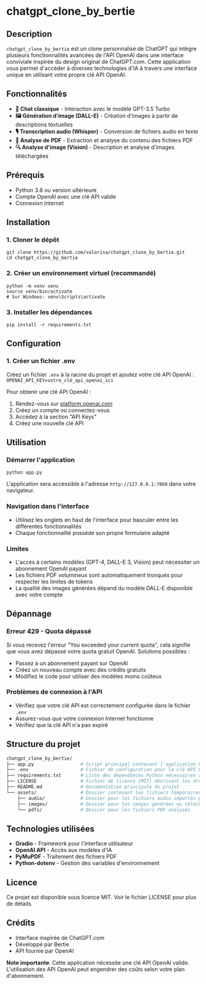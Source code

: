 # chatgpt_clone_by_bertie

## Description
`chatgpt_clone_by_bertie` est un clone personnalisé de ChatGPT qui intègre plusieurs fonctionnalités avancées de l'API OpenAI dans une interface conviviale inspirée du design original de ChatGPT.com. Cette application vous permet d'accéder à diverses technologies d'IA à travers une interface unique en utilisant votre propre clé API OpenAI.

## Fonctionnalités
- **💬 Chat classique** - Interaction avec le modèle GPT-3.5 Turbo
- **🖼️ Génération d'image (DALL-E)** - Création d'images à partir de descriptions textuelles
- **🎙️ Transcription audio (Whisper)** - Conversion de fichiers audio en texte
- **📄 Analyse de PDF** - Extraction et analyse du contenu des fichiers PDF
- **🔍 Analyse d'image (Vision)** - Description et analyse d'images téléchargées

## Prérequis
- Python 3.8 ou version ultérieure
- Compte OpenAI avec une clé API valide
- Connexion Internet

## Installation

### 1. Cloner le dépôt
```shell
git clone https://github.com/valorisa/chatgpt_clone_by_bertie.git
cd chatgpt_clone_by_bertie
```

### 2. Créer un environnement virtuel (recommandé)
```shell
python -m venv venv
source venv/bin/activate
# Sur Windows: venv\Scripts\activate
```

### 3. Installer les dépendances
```shell
pip install -r requirements.txt
```

## Configuration

### 1. Créer un fichier .env
Créez un fichier `.env` à la racine du projet et ajoutez votre clé API OpenAI :
```OPENAI_API_KEY=votre_clé_api_openai_ici```


Pour obtenir une clé API OpenAI :
1. Rendez-vous sur [platform.openai.com](https://platform.openai.com)
2. Créez un compte ou connectez-vous
3. Accédez à la section "API Keys"
4. Créez une nouvelle clé API

## Utilisation

### Démarrer l'application
```shell
python app.py
```

L'application sera accessible à l'adresse ```http://127.0.0.1:7860``` dans votre navigateur.

### Navigation dans l'interface
- Utilisez les onglets en haut de l'interface pour basculer entre les différentes fonctionnalités
- Chaque fonctionnalité possède son propre formulaire adapté

### Limites
- L'accès à certains modèles (GPT-4, DALL-E 3, Vision) peut nécessiter un abonnement OpenAI payant
- Les fichiers PDF volumineux sont automatiquement tronqués pour respecter les limites de tokens
- La qualité des images générées dépend du modèle DALL-E disponible avec votre compte

## Dépannage

### Erreur 429 - Quota dépassé
Si vous recevez l'erreur "You exceeded your current quota", cela signifie que vous avez dépassé votre quota gratuit OpenAI. Solutions possibles :
- Passez à un abonnement payant sur OpenAI
- Créez un nouveau compte avec des crédits gratuits
- Modifiez le code pour utiliser des modèles moins coûteux

### Problèmes de connexion à l'API
- Vérifiez que votre clé API est correctement configurée dans le fichier `.env`
- Assurez-vous que votre connexion Internet fonctionne
- Vérifiez que la clé API n'a pas expiré

## Structure du projet
```bash
chatgpt_clone_by_bertie/
├── app.py                 # Script principal contenant l'application Gradio
├── .env                   # Fichier de configuration pour la clé API OpenAI (à créer manuellement)
├── requirements.txt       # Liste des dépendances Python nécessaires au projet
├── LICENSE                # Fichier de licence (MIT) décrivant les droits d'utilisation du projet
├── README.md              # Documentation principale du projet
└── assets/                # Dossier contenant les fichiers temporaires et téléchargés
    ├── audio/             # Dossier pour les fichiers audio importés par l'utilisateur
    ├── images/            # Dossier pour les images générées ou téléchargées
    └── pdfs/              # Dossier pour les fichiers PDF analysés

```

## Technologies utilisées
- **Gradio** - Framework pour l'interface utilisateur
- **OpenAI API** - Accès aux modèles d'IA
- **PyMuPDF** - Traitement des fichiers PDF
- **Python-dotenv** - Gestion des variables d'environnement

## Licence
Ce projet est disponible sous licence MIT. Voir le fichier LICENSE pour plus de détails.

## Crédits
- Interface inspirée de ChatGPT.com
- Développé par Bertie
- API fournie par OpenAI

**Note importante**: Cette application nécessite une clé API OpenAI valide. L'utilisation des API OpenAI peut engendrer des coûts selon votre plan d'abonnement.

